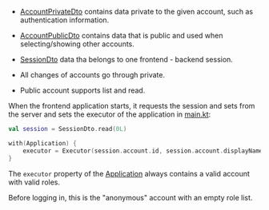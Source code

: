 * [AccountPrivateDto](./AccountPrivateDto.kt) contains data private to the given account, such as authentication information.
* [AccountPublicDto](./AccountPublicDto.kt) contains data that is public and used when selecting/showing other accounts.
* [SessionDto](./SessionDto.kt) data tha belongs to one frontend - backend session.

* All changes of accounts go through private.
* Public account supports list and read.

When the frontend application starts, it requests the session and sets from the server and sets the executor of the application in [main.kt](../../../../../../jsMain/kotlin/main.kt):

```kotlin
val session = SessionDto.read(0L)

with(Application) {
    executor = Executor(session.account.id, session.account.displayName, session.roles)
}
```

The `executor` property of the [Application](../../../../../../../../core/src/jsMain/kotlin/zakadabar/stack/frontend/application/Application.kt)
always contains a valid account with valid roles.

Before logging in, this is the "anonymous" account with an empty role list.
